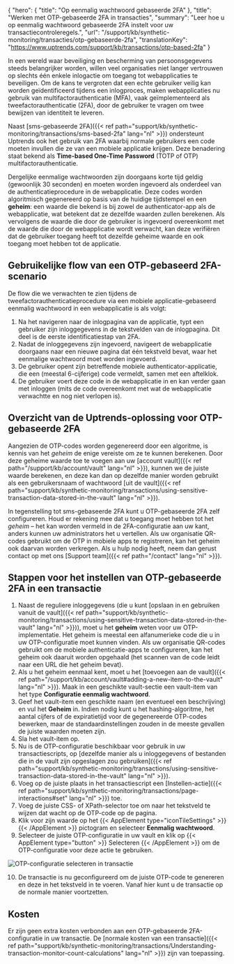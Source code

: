 {
  "hero": {
    "title": "Op eenmalig wachtwoord gebaseerde 2FA"
  },
  "title": "Werken met OTP-gebaseerde 2FA in transacties",
  "summary": "Leer hoe u op eenmalig wachtwoord gebaseerde 2FA instelt voor uw transactiecontroleregels.",
  "url": "/support/kb/synthetic-monitoring/transacties/otp-gebaseerde-2fa",
  "translationKey": "https://www.uptrends.com/support/kb/transactions/otp-based-2fa"
}

In een wereld waar beveiliging en bescherming van persoonsgegevens steeds belangrijker worden, willen veel organisaties niet langer vertrouwen op slechts één enkele inlogactie om toegang tot webapplicaties te beveiligen. Om de kans te vergroten dat een echte gebruiker veilig kan worden geïdentificeerd tijdens een inlogproces, maken webapplicaties nu gebruik van multifactorauthenticatie (MFA), vaak geïmplementeerd als tweefactorauthenticatie (2FA), door de gebruiker te vragen om twee bewijzen van identiteit te leveren.

Naast [sms-gebaseerde 2FA]({{< ref path="support/kb/synthetic-monitoring/transactions/sms-based-2fa" lang="nl" >}}) ondersteunt Uptrends ook het gebruik van 2FA waarbij normale gebruikers een code moeten invullen die ze van een mobiele applicatie krijgen. Deze benadering staat bekend als **Time-based One-Time Password** (TOTP of OTP) multifactorauthenticatie.

Dergelijke eenmalige wachtwoorden zijn doorgaans korte tijd geldig (gewoonlijk 30 seconden) en moeten worden ingevoerd als onderdeel van de authenticatieprocedure in de webapplicatie. Deze codes worden algoritmisch gegenereerd op basis van de huidige tijdstempel en een **geheim**: een waarde die bekend is bij zowel de authenticator-app als de webapplicatie, wat betekent dat ze dezelfde waarden zullen berekenen. Als vervolgens de waarde die door de gebruiker is ingevoerd overeenkomt met de waarde die door de webapplicatie wordt verwacht, kan deze verifiëren dat de gebruiker toegang heeft tot dezelfde geheime waarde en ook toegang moet hebben tot de applicatie. 

## Gebruikelijke flow van een OTP-gebaseerd 2FA-scenario

De flow die we verwachten te zien tijdens de tweefactorauthenticatieprocedure via een mobiele applicatie-gebaseerd eenmalig wachtwoord in een webapplicatie is als volgt:

1. Na het navigeren naar de inlogpagina van de applicatie, typt een gebruiker zijn inloggegevens in de tekstvelden van de inlogpagina. Dit deel is de eerste identificatiestap van 2FA.
2. Nadat de inloggegevens zijn ingevoerd, navigeert de webapplicatie doorgaans naar een nieuwe pagina dat één tekstveld bevat, waar het eenmalige wachtwoord moet worden ingevoerd. 
3. De gebruiker opent zijn betreffende mobiele authenticator-applicatie, die een (meestal 6-cijferige) code vermeldt, samen met een aftelklok. 
4. De gebruiker voert deze code in de webapplicatie in en kan verder gaan met inloggen (mits de code overeenkomt met wat de webapplicatie verwachtte en nog niet verlopen is).

## Overzicht van de Uptrends-oplossing voor OTP-gebaseerde 2FA

Aangezien de OTP-codes worden gegenereerd door een algoritme, is kennis van het *geheim* de enige vereiste om ze te kunnen berekenen. Door deze geheime waarde toe te voegen aan uw [account vault]({{< ref path="/support/kb/account/vault" lang="nl" >}}), kunnen we de juiste waarde berekenen, en deze kan dan op dezelfde manier worden gebruikt als een gebruikersnaam of wachtwoord [uit de vault]({{< ref path="support/kb/synthetic-monitoring/transactions/using-sensitive-transaction-data-stored-in-the-vault" lang="nl" >}}).

In tegenstelling tot sms-gebaseerde 2FA kunt u  OTP-gebaseerde 2FA zelf configureren. Houd er rekening mee dat u toegang moet hebben tot het *geheim* – het kan worden vermeld in de 2FA-configuratie aan uw kant, anders kunnen uw administrators het u vertellen. Als uw organisatie QR-codes gebruikt om de OTP in mobiele apps te registreren, kan het geheim ook daarvan worden verkregen. Als u hulp nodig heeft, neem dan gerust contact op met ons [Support team]({{< ref path="/contact" lang="nl" >}}).

## Stappen voor het instellen van OTP-gebaseerde 2FA in een transactie

1. Naast de reguliere inloggegevens (die u kunt [opslaan in en gebruiken vanuit de vault]({{< ref path="support/kb/synthetic-monitoring/transactions/using-sensitive-transaction-data-stored-in-the-vault" lang="nl" >}})), moet u het **geheim** weten voor uw OTP-implementatie. Het geheim is meestal een alfanumerieke code die u in uw OTP-configuratie moet kunnen vinden. Als uw organisatie QR-codes gebruikt om de mobiele authenticatie-apps te configureren, kan het geheim ook daaruit worden opgehaald (het scannen van de code leidt naar een URL die het geheim bevat). 
2. Als u het geheim eenmaal kent, moet u het [toevoegen aan de vault]({{< ref path="/support/kb/account/vault#adding-a-new-item-to-the-vault" lang="nl" >}}). Maak in een geschikte vault-sectie een vault-item van het type **Configuratie eenmalig wachtwoord**. 
3. Geef het vault-item een geschikte naam (en eventueel een beschrijving) en vul het **Geheim** in. Indien nodig kunt u het hashing-algoritme, het aantal cijfers of de expiratietijd voor de gegenereerde OTP-codes bewerken, maar de standaardinstellingen zouden in de meeste gevallen de juiste waarden moeten zijn.
4. Sla het vault-item op.
5. Nu is de OTP-configuratie beschikbaar voor gebruik in uw transactiescripts, op [dezelfde manier als u inloggegevens of bestanden die in de vault zijn opgeslagen zou gebruiken]({{< ref path="support/kb/synthetic-monitoring/transactions/using-sensitive-transaction-data-stored-in-the-vault" lang="nl" >}}).
6. Voeg op de juiste plaats in het transactiescript een [Instellen-actie]({{< ref path="support/kb/synthetic-monitoring/transactions/page-interactions#set" lang="nl" >}}) toe.
7. Voeg de juiste CSS- of XPath-selector toe om naar het tekstveld te wijzen dat wacht op de OTP-code op de pagina. 
8. Klik voor zijn waarde op het {{< AppElement type="iconTileSettings" >}}  {{< /AppElement >}} pictogram en selecteer **Eenmalig wachtwoord**.
9. Selecteer de juiste OTP-configuratie in uw vault en klik op {{< AppElement type="button" >}} Selecteren {{< /AppElement >}} om de OTP-configuratie voor deze actie te gebruiken.

![OTP-configuratie selecteren in transactie](/img/content/scr-otp-selection-transaction-nm.min.png)

10. De transactie is nu geconfigureerd om de juiste OTP-code te genereren en deze in het tekstveld in te voeren. Vanaf hier kunt u de transactie op de normale manier voortzetten. 

## Kosten

Er zijn geen extra kosten verbonden aan een OTP-gebaseerde 2FA-configuratie in uw transactie. De [normale kosten van een transactie]({{< ref path="support/kb/synthetic-monitoring/transactions/Understanding-transaction-monitor-count-calculations" lang="nl" >}}) zijn van toepassing.
